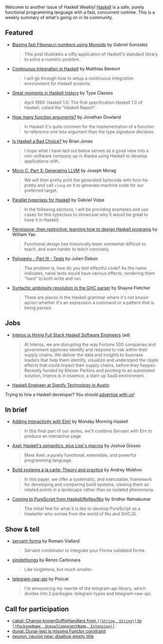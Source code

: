 Welcome to another issue of Haskell Weekly!
[Haskell](https://www.haskell.org) is a safe, purely functional programming language with a fast, concurrent runtime.
This is a weekly summary of what's going on in its community.

## Featured

- [Blazing fast Fibonacci numbers using Monoids](http://www.haskellforall.com/2020/04/blazing-fast-fibonacci-numbers-using.html) by Gabriel Gonzalez
  > This post illustrates a nifty application of Haskell's standard library to solve a numeric problem.

- [Continuous Integration in Haskell](https://medium.com/@_KtorZ_/continuous-integration-in-haskell-9ad2a73e8e46) by Matthias Benkort
  > I will go through how to setup a continuous integration environment for Haskell projects.

- [Great moments in Haskell history](https://typeclasses.com/timeline) by Type Classes
  > April 1990: Haskell 1.0: The first specification Haskell 1.0 of Haskell, called the "Haskell Report".

- [How many function arguments?](https://jmtd.net/log/how_many_arguments/) by Jonathan Dowland
  > In Haskell it's quite common for the implementation of a function to reference one less argument than the type signature declares.

- [Is Haskell a Bad Choice?](https://blog.bojo.wtf/management/2020/04/15/is-haskell-a-bad-choice.html) by Brian Jones
  > I hope what I have laid out below serves as a good view into a non-software company up in Alaska using Haskell to develop applications with.

- [Micro C, Part 3: Generating LLVM](https://blog.josephmorag.com/posts/mcc3/) by Joseph Morag
  > We will then pretty print the generated bytecode with llvm-hs-pretty and call `clang` on it to generate machine code for our preferred target.

- [Parallel typeclass for Haskell](https://gvolpe.github.io/blog/parallel-typeclass-for-haskell/) by Gabriel Volpe
  > In the following sections, I will be providing examples and use cases for this typeclass to showcase why it would be great to have it in Haskell.

- [Permissive, then restrictive: learning how to design Haskell programs](https://williamyaoh.com/posts/2020-04-19-permissive-vs-restrictive.html) by William Yao
  > Functional design has historically been somewhat difficult to teach, and even harder to teach concisely.

- [Polysemy - Part III - Tests](https://sir4ur0n.github.io/posts/polysemy-tests.html) by Julien Debon
  > The problem is, how do you test effectful code? As the name indicates, naive tests would have various effects, rendering them "hard" to both write and run.

- [Syntactic ambiguity resolution in the GHC parser](https://blog.shaynefletcher.org/2020/04/syntactic-ambiguity-resolution-in-ghc.html) by Shayne Fletcher
  > There are places in the Haskell grammar where it's not known apriori whether it's an expression a command or a pattern that is being parsed.

## Jobs

- [Interos is Hiring Full Stack Haskell Software Engineers](https://www.interos.ai/vacancies/#haskell-software-engineer) (ad)
  > At Interos, we are disrupting the way Fortune 500 companies and government agencies identify and respond to risk within their supply chains. We deliver the data and insights to business leaders that help them identify, visualize and understand the ripple effects that could impact their supply chains, before they happen. Recently funded by Kleiner Perkins and pivoting to an automated solution, Interos is in essence, a start-up SaaS environment.

- [Haskell Engineer at Signify Technology in Austin](https://www.signifytechnology.com/job/haskell-engineer/)

Trying to hire a Haskell developer?
You should [advertise with us](https://haskellweekly.news/advertising.html)!

## In brief

- [Adding Interactivity with Elm!](https://mmhaskell.com/blog/2020/2/18/addin) by Monday Morning Haskell
  > In this final part of our series, we'll combine Servant with Elm to produce an interactive page.

- [Axel: Haskell's semantics, plus Lisp's macros](https://axellang.github.io/) by Joshua Grosso
  > Meet Axel: a purely functional, extensible, and powerful programming language.

- [Build systems à la carte: Theory and practice](https://www.cambridge.org/core/journals/journal-of-functional-programming/article/build-systems-a-la-carte-theory-and-practice/097CE52C750E69BD16B78C318754C7A4) by Andrey Mokhov
  > In this paper, we offer a systematic, and executable, framework for developing and comparing build systems, viewing them as related points in a landscape rather than as isolated phenomena.

- [Coming to PureScript from Haskell/Reflex/Nix](https://www.srid.ca/2015401.html) by Sridhar Ratnakumar
  > The initial feel for what it is like to develop PureScript as a Haskeller who comes from the world of Nix and GHCJS.

## Show & tell

- [servant-forma](https://github.com/aveltras/servant-forma/tree/f8f43f2f608be2317fd018c46c7ff8ed1b20b7db) by Romain Viallard
  > Servant combinator to integrate your Forma validated forms.

- [singlethongs](https://hackage.haskell.org/package/singlethongs-0.1) by Renzo Carbonara
  > Like singletons, but much smaller.

- [telegram-raw-api](https://www.reddit.com/r/haskell/comments/g2wkch/ann_bindings_to_the_telegram_bot_api/) by Poscat
  > I'm announcing my rewrite of the telegram-api library, which divides into 2 packages: telegram-types and telegram-raw-api.

## Call for participation

-   [cabal: Change knownSuffixHandlers from `[(String, String)]` to `[(PackageName, UnqualComponentName, Extension)]`](https://github.com/haskell/cabal/issues/6727)
-   [dunai: Dunai-test is missing Functor constraint](https://github.com/ivanperez-keera/dunai/issues/208)
-   [neuron: neuron new: disallow empty title](https://github.com/srid/neuron/issues/123)
